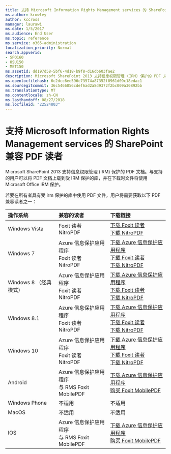 ```yaml
---
title: 支持 Microsoft Information Rights Management services 的 SharePoint 兼容 PDF 读者
ms.author: krowley
author: kccross
manager: laurawi
ms.date: 1/5/2017
ms.audience: End User
ms.topic: reference
ms.service: o365-administration
localization_priority: Normal
search.appverid:
- SPO160
- OSU150
- MET150
ms.assetid: dd197d58-5bf6-4d18-b9f8-d16db603fae2
description: Microsoft SharePoint 2013 支持信息权限管理 (IRM) 保护的 PDF 文档。与支持的用户可以将 PDF 文档上载到受 IRM 保护的库，并在下载时文件将使用 Microsoft Office IRM 保护。
ms.openlocfilehash: 6c2dcc6ee596c73574a87352f0961d09c18edac1
ms.sourcegitcommit: 36c5466056cdef6ad2a8d9372f2bc009a30892bb
ms.translationtype: MT
ms.contentlocale: zh-CN
ms.lasthandoff: 08/27/2018
ms.locfileid: "22524803"
---
```

# <a name="sharepoint-compatible-pdf-readers-that-support-microsoft-information-rights-management-services"></a>支持 Microsoft Information Rights Management services 的 SharePoint 兼容 PDF 读者

Microsoft SharePoint 2013 支持信息权限管理 (IRM) 保护的 PDF 文档。与支持的用户可以将 PDF 文档上载到受 IRM 保护的库，并在下载时文件将使用 Microsoft Office IRM 保护。
  
若要在所有者具有受 irm 保护的库中使用 PDF 文件，用户将需要获取以下 PDF 兼容读者之一：
  
|**操作系统**|**兼容的读者**|**下载链接**|
|:-----|:-----|:-----|
|Windows Vista  <br/> |Foxit 读者  <br/> NitroPDF  <br/> |[下载 Foxit 读者](https://go.microsoft.com/fwlink/?linkid=253210) <br/> [下载 NitroPDF](https://www.gonitro.com/pdf-reader) <br/> |
|Windows 7  <br/> |Azure 信息保护应用程序  <br/> Foxit 读者  <br/> NitroPDF  <br/> |[下载 Azure 信息保护应用程序](https://go.microsoft.com/fwlink/?linkid=837797) <br/> [下载 Foxit 读者](https://go.microsoft.com/fwlink/?linkid=253210) <br/> [下载 NitroPDF](https://www.gonitro.com/pdf-reader) <br/> |
|Windows 8 （经典模式）  <br/> |Azure 信息保护应用程序  <br/> Foxit 读者  <br/> NitroPDF  <br/> |[下载 Azure 信息保护应用程序](https://go.microsoft.com/fwlink/?linkid=837797) <br/> [下载 Foxit 读者](https://go.microsoft.com/fwlink/?linkid=253210) <br/> [下载 NitroPDF](https://www.gonitro.com/pdf-reader) <br/> |
|Windows 8.1  <br/> |Azure 信息保护应用程序  <br/> Foxit 读者  <br/> NitroPDF  <br/> |[下载 Azure 信息保护应用程序](https://go.microsoft.com/fwlink/?linkid=837797) <br/> [下载 Foxit 读者](https://go.microsoft.com/fwlink/?linkid=253210) <br/> [下载 NitroPDF](https://www.gonitro.com/pdf-reader) <br/> |
|Windows 10  <br/> |Azure 信息保护应用程序  <br/> Foxit 读者  <br/> NitroPDF  <br/> |[下载 Azure 信息保护应用程序](https://go.microsoft.com/fwlink/?linkid=837797) <br/> [下载 Foxit 读者](https://go.microsoft.com/fwlink/?linkid=253210) <br/> [下载 NitroPDF](https://www.gonitro.com/pdf-reader) <br/> |
|Android  <br/> |Azure 信息保护应用程序  <br/> 与 RMS Foxit MobilePDF  <br/> |[下载 Azure 信息保护应用程序](https://go.microsoft.com/fwlink/?linkid=836827) <br/> [购买 Foxit MobilePDF](https://play.google.com/store/apps/details?id=com.foxit.mobile.pdf.rms) <br/> |
|Windows Phone  <br/> |不适用  <br/> |不适用  <br/> |
|MacOS  <br/> |不适用  <br/> |不适用  <br/> |
|IOS  <br/> |Azure 信息保护应用程序  <br/> 与 RMS Foxit MobilePDF  <br/> |[下载 Azure 信息保护应用程序](https://go.microsoft.com/fwlink/?linkid=836828) <br/> [购买 Foxit MobilePDF](https://play.google.com/store/apps/details?id=com.foxit.mobile.pdf.rms) <br/> |
   

